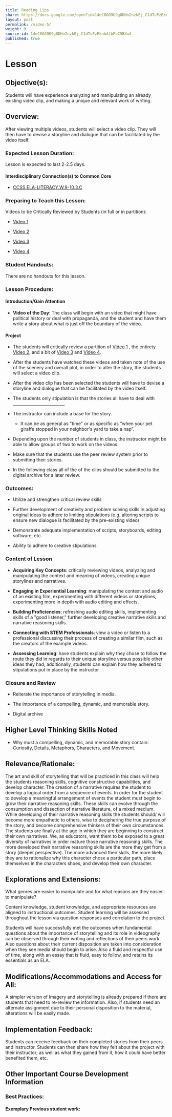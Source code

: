 ```yaml
---
title: Reading Lips
share: https://docs.google.com/open?id=14eC0GG9U9g0DHn2nzkEj_C1dTuPzEknbAfbPbC5BXu4
layout: post
permalink: /video-5/
weight: 9
source-id: 14eC0GG9U9g0DHn2nzkEj_C1dTuPzEknbAfbPbC5BXu4
published: true
---
```

# Lesson

## Objective(s):

Students will have experience analyzing and manipulating an already existing video clip, and making a unique and relevant work of writing. 

## Overview:

After viewing multiple videos, students will select a video clip. They will then have to devise a storyline and dialogue that can be facilitated by the video itself. 

### Expected Lesson Duration: 

Lesson is expected to last 2-2.5 days.

#### Interdisciplinary Connection(s) to Common Core

-  <a href = "http://www.corestandards.org/ELA-Literacy/W/9-10/3/c/" target="_blank">CCSS.ELA-LITERACY.W.9-10.3.C</a>

### Preparing to Teach this Lesson:

Videos to be Critically Reviewed by Students (in full or in partition):

* [Video 1](https://www.youtube.com/watch?v=BVQSr8NpjrU)

* [Video 2](https://www.youtube.com/watch?v=v75wCTMZoSY)

* [Video 3](https://www.youtube.com/watch?v=RySHDUU2juM)

* [Video 4](https://www.youtube.com/watch?v=YtIPmVN6zdc)

### Student Handouts:

There are no handouts for this lesson.

### Lesson Procedure:

#### Introduction/Gain Attention

-  **Video of the Day**: The class will begin with an video that might have political history or deal with propaganda, and the student and have them write a story about what is just off the boundary of the video.

#### Project

-   The students will critically review a partition of  [Video 1](https://www.youtube.com/watch?v=BVQSr8NpjrU) , the entirety [Video 2](https://www.youtube.com/watch?v=v75wCTMZoSY), and a bit of  [Video 3](https://www.youtube.com/watch?v=RySHDUU2juM) and [Video 4](https://www.youtube.com/watch?v=YtIPmVN6zdc).

    

-   After the students have watched these videos and taken note of the use of the scenery and overall plot, in order to alter the story, the students will select a video clip.

    

-   After the video clip has been selected the students will have to devise a storyline and dialogue that can be facilitated by the video itself.

   

-   The students only stipulation is that the stories all have to deal with _________________________.

    

-   The instructor can include a base for the story.

    

	-   It can be as general as "time" or as specific as “when your pet giraffe stopped in your neighbor's yard to take a nap”.

-   Depending upon the number of students in class, the instructor might be able to allow groups of two to work on the videos.

 

-   Make sure that the students use the peer review system prior to submitting their stories.

-   In the following class all of the of the clips should be submitted to the digital archive for a later review.

### Outcomes:

* Utilize and strengthen critical review skills

    

* Further development of creativity and problem solving skills in adjusting original ideas to adhere to limiting stipulations (e.g. altering scripts to ensure new dialogue is facilitated by the pre-existing video)

    

* Demonstrate adequate implementation of scripts, storyboards, editing software, etc.

    

* Ability to adhere to creative stipulations

### Content of Lesson

- **Acquiring Key Concepts**: critically reviewing videos, analyzing and manipulating the context and meaning of videos, creating unique storylines and narratives.

- **Engaging in Experiential Learning**: manipulating the context and audio of an existing film, experimenting with different videos or storylines, experimenting more in depth with audio editing and effects. 

- **Building Proficiencies**: refreshing audio editing skills, implementing skills of a "good listener," further developing creative narrative skills and narrative reasoning skills.

- **Connecting with STEM Professionals**: view a video or listen to a professional discussing their process of creating a similar film, such as the creators of the example videos.

- **Assessing Learning**: have students explain why they chose to follow the route they did in regards to their unique storyline versus possible other ideas they had; additionally, students can explain how they adhered to stipulations put in place by the instructor 

### Closure and Review    

* Reiterate the importance of storytelling in media.

    

* The importance of a compelling, dynamic, and memorable story.

    

* Digital archive

    

## Higher Level Thinking Skills Noted

* Why must a compelling, dynamic, and memorable story contain: Curiosity, Details, Metaphors, Characters, and Movement.  

## Relevance/Rationale:

The art and skill of storytelling that will be practiced in this class will help the students reasoning skills, cognitive constructive capabilities, and develop character. The creation of a narrative requires the student to develop a logical order from a sequence of events. In order for the student to develop a meaningful arrangement of events the student must begin to grow their narrative reasoning skills. These skills can evolve through the consumption and dissection of narrative literature, of a mixed medium. While developing of their narrative reasoning skills the students should/ will become more empathetic to others, wise to deciphering the true purpose of the story, and become comprehensive thinkers of their own circumstances. The students are finally at the age in which they are beginning to construct their own narratives. We, as educators, want them to be exposed to a great diversity of narratives in order mature those narrative reasoning skills. The more developed their narrative reasoning skills are the more they get from a story (deeper perspective). The more advanced their skills, the more likely they are to rationalize why this character chose a particular path, place themselves in the characters shoes, and develop their own character.

## Explorations and Extensions:

What genres are easier to manipulate and for what reasons are they easier to manipulate?

Content knowledge, student knowledge, and appropriate resources are aligned to instructional outcomes. Student learning will be assessed throughout the lesson via question responses and correlation to the project.

Students will have successfully met the outcomes when fundamental questions about the importance of storytelling and its role in videography can be observed through their writing and reflections of their peers work. Also questions about their current disposition are taken into consideration when they see media should begin to arise. Also a fluid and respectful use of time, along with an essay that is fluid, easy to follow, and retains its essentials as an ELA.

## Modifications/Accommodations and Access for All:

A simpler version of Imagery and storytelling is already prepared if there are students that need to re-review the information. Also, if students need an alternate assignment due to their personal disposition to the material, alterations will be easily made.

## Implementation Feedback: 

Students can receive feedback on their completed stories from their peers and instructor. Students can then share how they felt about the project with their instructor; as well as what they gained from it, how it could have better benefited them, etc.

## Other Important Course Development Information

### Best Practices:

#### Exemplary Previous student work: 

